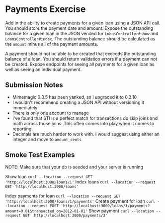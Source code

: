 # Payments Exercise

Add in the ability to create payments for a given loan using a JSON API call. You should store the payment date and amount. Expose the outstanding balance for a given loan in the JSON vended for `LoansController#show` and `LoansController#index`. The outstanding balance should be calculated as the `amount` minus all of the payment amounts.

A payment should not be able to be created that exceeds the outstanding balance of a loan. You should return validation errors if a payment can not be created. Expose endpoints for seeing all payments for a given loan as well as seeing an individual payment.

## Submission Notes

* Mimemagic 0.3.5 has been yanked, so I upgraded it to 0.3.10
* I wouldn't recommend creating a JSON API without versioning it immediately
* There is only one account to manage
* I've found that STI is a perfect match for transactions do skip joins and math across those joins.
  This often comes into play when it comes to reporting.
* Decimals are much harder to work with. I would suggest using either an integer
  and move to `amount_cents`
  
## Smoke Test Examples

NOTE: Make sure that your db is seeded and your server is running

Show loan `curl --location --request GET 'http://localhost:3000/loans/1'`
Index loans `curl --location --request GET 'http://localhost:3000/loans'`

Index payments for loan `curl --location --request GET 'http://localhost:3000/loans/1/payments'`
Create payment for loan `curl --location --request POST 'http://localhost:3000/loans/1/payments?amount=0.01&transacted_on=2012-01-01'`
Show payment `curl --location --request GET 'http://localhost:3000/payments/3'`